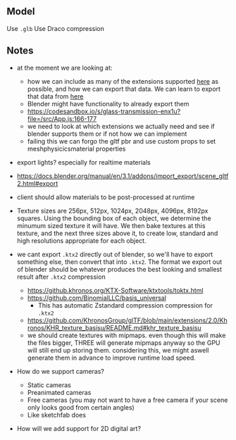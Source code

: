 ## Model
Use `.glb`
Use Draco compression

## Notes
- at the moment we are looking at:
  - how we can include as many of the extensions supported [here](https://threejs.org/docs/?q=gltf#examples/en/loaders/GLTFLoader) as possible, and how we can export that data. We can learn to export that data from [here](https://github.com/KhronosGroup/glTF/tree/main/extensions)
  - Blender might have functionality to already export them
  - https://codesandbox.io/s/glass-transmission-enx1u?file=/src/App.js:166-177
  - we need to look at which extensions we actually need and see if blender supports them or if not how we can implement
  - failing this we can forgo the gltf pbr and use custom props to set meshphysicicsmaterial properties

- export lights? especially for realtime materials
- https://docs.blender.org/manual/en/3.1/addons/import_export/scene_gltf2.html#export
- client should allow materials to be post-processed at runtime
- Texture sizes are 256px, 512px, 1024px, 2048px, 4096px, 8192px squares. Using the bounding box of each object, we determine the minumum sized texture it will have. We then bake textures at this texture, and the next three sizes above it, to create low, standard and high resolutions appropriate for each object.
- we cant export `.ktx2` directly out of blender, so we'll have to export something else, then convert that into `.ktx2`. The format we export out of blender should be whatever produces the best looking and smallest result after `.ktx2` compression
  - https://github.khronos.org/KTX-Software/ktxtools/toktx.html
  - https://github.com/BinomialLLC/basis_universal
    - This has automatic Zstandard compression compression for `.ktx2`
  - https://github.com/KhronosGroup/glTF/blob/main/extensions/2.0/Khronos/KHR_texture_basisu/README.md#khr_texture_basisu
  - we should create textures with mipmaps. even though this will make the files bigger, THREE will generate mipmaps anyway so the GPU will still end up storing them. considering this, we might aswell generate them in advance to improve runtime load speed.
- How do we support cameras?
  - Static cameras
  - Preanimated cameras
  - Free cameras (you may not want to have a free camera if your scene only looks good from certain angles)
  - Like sketchfab does
- How will we add support for 2D digital art?
